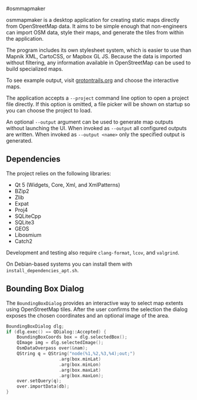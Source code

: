 #osmmapmaker

osmmapmaker is a desktop application for creating static maps directly from OpenStreetMap data. It aims to be simple enough that non-engineers can import OSM data, style their maps, and generate the tiles from within the application.

The program includes its own stylesheet system, which is easier to use than Mapnik XML, CartoCSS, or Mapbox GL JS. Because the data is imported without filtering, any information available in OpenStreetMap can be used to build specialized maps.

To see example output, visit [grotontrails.org](http://www.grotontrails.org) and choose the interactive maps.

The application accepts a `--project` command line option to open a project file directly. If this option is omitted, a file picker will be shown on startup so you can choose the project to load.

An optional `--output` argument can be used to generate map outputs without launching the UI. When invoked as `--output` all configured outputs are written. When invoked as `--output <name>` only the specified output is generated.

## Dependencies

The project relies on the following libraries:

- Qt 5 (Widgets, Core, Xml, and XmlPatterns)
- BZip2
- Zlib
- Expat
- Proj4
- SQLiteCpp
- SQLite3
- GEOS
- Libosmium
- Catch2

Development and testing also require `clang-format`, `lcov`, and `valgrind`.

On Debian-based systems you can install them with `install_dependencies_apt.sh`.

## Bounding Box Dialog

The `BoundingBoxDialog` provides an interactive way to select map extents using
OpenStreetMap tiles. After the user confirms the selection the dialog exposes
the chosen coordinates and an optional image of the area.

```cpp
BoundingBoxDialog dlg;
if (dlg.exec() == QDialog::Accepted) {
    BoundingBoxCoords box = dlg.selectedBox();
    QImage img = dlg.selectedImage();
    OsmDataOverpass over(&nam);
    QString q = QString("node(%1,%2,%3,%4);out;")
                    .arg(box.minLat)
                    .arg(box.minLon)
                    .arg(box.maxLat)
                    .arg(box.maxLon);
    over.setQuery(q);
    over.importData(db);
}
```
